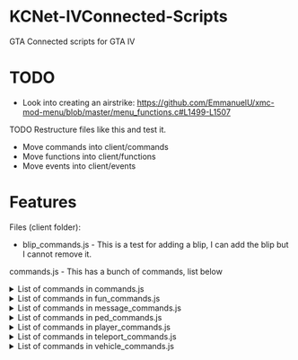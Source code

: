 # KCNet-IVConnected-Scripts

GTA Connected scripts for GTA IV

# TODO
* Look into creating an airstrike: https://github.com/EmmanuelU/xmc-mod-menu/blob/master/menu_functions.c#L1499-L1507

TODO Restructure files like this and test it.
* Move commands into client/commands
* Move functions into client/functions
* Move events into client/events

# Features
Files (client folder):
* blip_commands.js - This is a test for adding a blip, I can add the blip but I cannot remove it.

commands.js - This has a bunch of commands, list below

<details>
<summary> List of commands in commands.js </summary>

* /spawn (Teleport to spawn)
* /fixveh (Fix current vehicle)
* /explodeveh (Blow up current vehicle)
* /clearwl (Clear wanted level)
* /maxwl (Give max wanted level)
* /weapon1 (Give weapon set 1)
* /opengarage (Open mission garage)
* /closegarage (Close mission garage)
* /startscript (Starts a game script, currently set to the computer in game.)
* /startcs (Start cutscenes, this is disabled)
* /scmtest (I think this is only for Vice City, GTA 3, and San Andreas.)


</details>

<details>
<summary> List of commands in fun_commands.js </summary>

* /gravon (Enable gravity for yourself)
* /gravoff (Disable gravity for yourself)

</details>

<details>
<summary> List of commands in message_commands.js </summary>

* /printhelp (Print a test help message)

</details>

<details>
<summary> List of commands in ped_commands.js </summary>

* /createped (This runs the createPed function in this file, it needs moved into functions.js)

</details>

<details>
<summary> List of commands in player_commands.js </summary>

* /god (Toggle invincibility on/off)
* /helmet (This should give the player a helmet, it doesn't work)
* /heal (Give the player max health and armour {100 health, 250 armour})
* /kill (This will kill the player instantly, runs the EXPLODE_CHAR_HEAD native)
* /coords (Display your current coords, move this into another file.)
* /sky (Teleport the player with +50 added to your current Z coord, put the player in the sky.)
* /setmaxwl (Set max wanted level, can be from 0 {Disabled} or 6 {Max Wanted level.})

</details>

<details>
<summary> List of commands in teleport_commands.js </summary>

* /goto (Teleport to a set of coordinates, also teleport your vehicle.)
* /warp (This runs the teleportPlayer function with the specified text for the warp.)
* This file has some misc functions, such as checking if the player is in a vehicle, warping the player with a vehicle if they are in one and fade in, warping player without vehicle and fade in, and a teleport function.

</details>


<details>
<summary> List of commands in vehicle_commands.js </summary>

* /removevehwindows (This is untested and possibly incomplete.)

</details>


